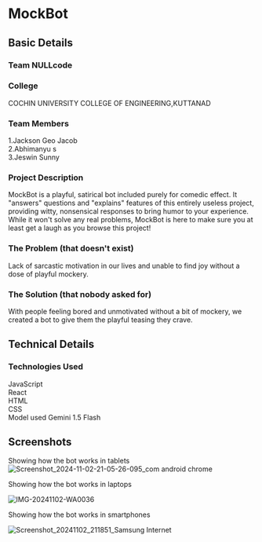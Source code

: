 # MockBot




## Basic Details
### Team NULLcode
### College
 COCHIN UNIVERSITY COLLEGE OF ENGINEERING,KUTTANAD
### Team Members
1.Jackson Geo Jacob<br />
2.Abhimanyu s<br />
3.Jeswin Sunny

### Project Description
MockBot is a playful, satirical bot included purely for comedic effect. It "answers" questions and "explains" features of this entirely useless project, providing witty, nonsensical responses to bring humor to your experience. While it won't solve any real problems, MockBot is here to make sure you at least get a laugh as you browse this project!

### The Problem (that doesn't exist)
Lack of sarcastic motivation in our lives and unable to find joy without a dose of playful mockery.

### The Solution (that nobody asked for)
With people feeling bored and unmotivated without a bit of mockery, we created a bot to give them the playful teasing they crave.

## Technical Details
### Technologies Used
JavaScript<br />
React<br />
HTML<br />
CSS<br />
Model used Gemini 1.5 Flash<br />

## Screenshots
Showing how the bot works in tablets 
![Screenshot_2024-11-02-21-05-26-095_com android chrome](https://github.com/user-attachments/assets/e3460550-bade-42f2-aa35-9453ca5b2a48)

Showing how the bot works in laptops 

![IMG-20241102-WA0036](https://github.com/user-attachments/assets/c0330a6c-bd6a-4c49-87ad-28a00ba7f1da)

Showing how the bot works in smartphones 

![Screenshot_20241102_211851_Samsung Internet](https://github.com/user-attachments/assets/e8999cb3-8cb5-430f-93c4-6c1b65123fba)





